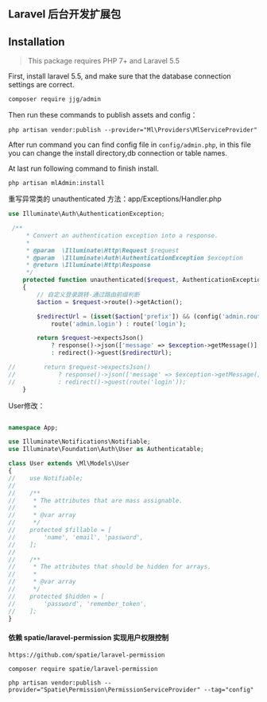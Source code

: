 ## Laravel 后台开发扩展包

Installation
------------

> This package requires PHP 7+ and Laravel 5.5

First, install laravel 5.5, and make sure that the database connection settings are correct.

```
composer require jjg/admin
```

Then run these commands to publish assets and config：

```
php artisan vendor:publish --provider="Ml\Providers\MlServiceProvider"
```

After run command you can find config file in `config/admin.php`, in this file you can change the install directory,db connection or table names.

At last run following command to finish install.
```
php artisan mlAdmin:install
```

重写异常类的 unauthenticated 方法：app/Exceptions/Handler.php
```php
use Illuminate\Auth\AuthenticationException;

 /**
     * Convert an authentication exception into a response.
     *
     * @param  \Illuminate\Http\Request $request
     * @param  \Illuminate\Auth\AuthenticationException $exception
     * @return \Illuminate\Http\Response
     */
    protected function unauthenticated($request, AuthenticationException $exception)
    {
        // 自定义登录跳转-通过路由前缀判断
        $action = $request->route()->getAction();

        $redirectUrl = (isset($action['prefix']) && (config('admin.route.prefix') == $action['prefix'] || '/' . config('admin.route.prefix') == $action['prefix'])) ?
            route('admin.login') : route('login');

        return $request->expectsJson()
            ? response()->json(['message' => $exception->getMessage()], 401)
            : redirect()->guest($redirectUrl);

//        return $request->expectsJson()
//            ? response()->json(['message' => $exception->getMessage()], 401)
//            : redirect()->guest(route('login'));
    }

```

User修改：

```php

namespace App;

use Illuminate\Notifications\Notifiable;
use Illuminate\Foundation\Auth\User as Authenticatable;

class User extends \Ml\Models\User
{
//    use Notifiable;
//
//    /**
//     * The attributes that are mass assignable.
//     *
//     * @var array
//     */
//    protected $fillable = [
//        'name', 'email', 'password',
//    ];
//
//    /**
//     * The attributes that should be hidden for arrays.
//     *
//     * @var array
//     */
//    protected $hidden = [
//        'password', 'remember_token',
//    ];
}

```

#### 依赖 spatie/laravel-permission 实现用户权限控制
```
https://github.com/spatie/laravel-permission

composer require spatie/laravel-permission

php artisan vendor:publish --provider="Spatie\Permission\PermissionServiceProvider" --tag="config"

```
